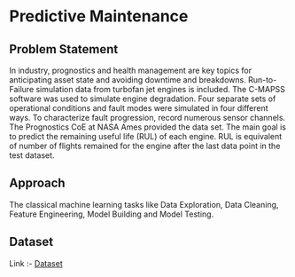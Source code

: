 # Predictive Maintenance

## Problem Statement

In industry, prognostics and health management are key topics for anticipating asset
state and avoiding downtime and breakdowns. Run-to-Failure simulation data from
turbofan jet engines is included.
The C-MAPSS software was used to simulate engine degradation. Four separate sets
of operational conditions and fault modes were simulated in four different ways. To
characterize fault progression, record numerous sensor channels. The Prognostics CoE
at NASA Ames provided the data set.
The main goal is to predict the remaining useful life (RUL) of each engine. RUL is
equivalent of number of flights remained for the engine after the last data point in the
test dataset.

## Approach

The classical machine learning tasks like Data Exploration, Data Cleaning,
Feature Engineering, Model Building and Model Testing.

## Dataset

Link :- [Dataset](https://www.kaggle.com/datasets/behrad3d/nasa-cmaps/data)

